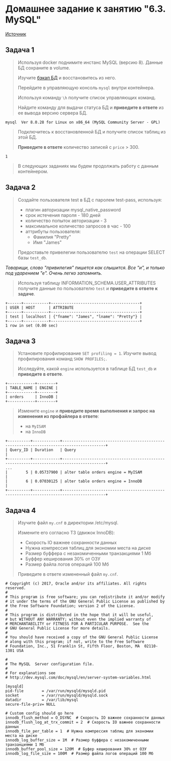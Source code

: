 # Домашнее задание к занятию "6.3. MySQL"

[Источник](https://github.com/netology-code/virt-homeworks/blob/virt-11/06-db-03-mysql/README.md)
## Задача 1

>Используя docker поднимите инстанс MySQL (версию 8). Данные БД сохраните в volume.
>
>Изучите [бэкап БД](https://github.com/netology-code/virt-homeworks/tree/master/06-db-03-mysql/test_data) и 
>восстановитесь из него.
>
>Перейдите в управляющую консоль `mysql` внутри контейнера.
>
>Используя команду `\h` получите список управляющих команд.
>
>Найдите команду для выдачи статуса БД и **приведите в ответе** из ее вывода версию сервера БД.

```
mysql  Ver 8.0.28 for Linux on x86_64 (MySQL Community Server - GPL)
```

>Подключитесь к восстановленной БД и получите список таблиц из этой БД.
>
>**Приведите в ответе** количество записей с `price` > 300.

```
1
```

>В следующих заданиях мы будем продолжать работу с данным контейнером.

## Задача 2

>Создайте пользователя test в БД c паролем test-pass, используя:
>- плагин авторизации mysql_native_password
>- срок истечения пароля - 180 дней 
>- количество попыток авторизации - 3 
>- максимальное количество запросов в час - 100
>- аттрибуты пользователя:
>    - Фамилия "Pretty"
>   - Имя "James"
>
>Предоставьте привелегии пользователю `test` на операции SELECT базы `test_db`.

*Товарищи, слово "привилегия" пишется как слышится. Все "и", и только под ударением 
"е". Очень легко запомнить.*

>Используя таблицу INFORMATION_SCHEMA.USER_ATTRIBUTES получите данные по пользователю `test` и 
>**приведите в ответе к задаче**.

```
+------+-----------+---------------------------------------+
| USER | HOST      | ATTRIBUTE                             |
+------+-----------+---------------------------------------+
| test | localhost | {"fname": "James", "lname": "Pretty"} |
+------+-----------+---------------------------------------+
1 row in set (0.00 sec)
```

## Задача 3

>Установите профилирование `SET profiling = 1`.
>Изучите вывод профилирования команд `SHOW PROFILES;`.
>
>Исследуйте, какой `engine` используется в таблице БД `test_db` и **приведите в ответе**.

```
+------------+--------+
| TABLE_NAME | ENGINE |
+------------+--------+
| orders     | InnoDB |
+------------+--------+
```

>Измените `engine` и **приведите время выполнения и запрос на изменения из профайлера в ответе**:
>- на `MyISAM`
>- на `InnoDB`

```
+----------+------------+-----------------------------------------------------------------------------------------+
| Query_ID | Duration   | Query                                                                                   |
+----------+------------+-----------------------------------------------------------------------------------------+
...
|        5 | 0.05737900 | alter table orders engine = MyISAM                                                      |
|        6 | 0.07030125 | alter table orders engine = InnoDB                                                      |
+----------+------------+-----------------------------------------------------------------------------------------+
```

## Задача 4 

>Изучите файл `my.cnf` в директории /etc/mysql.
>
>Измените его согласно ТЗ (движок InnoDB):
>- Скорость IO важнее сохранности данных
>- Нужна компрессия таблиц для экономии места на диске
>- Размер буффера с незакомиченными транзакциями 1 Мб
>- Буффер кеширования 30% от ОЗУ
>- Размер файла логов операций 100 Мб
>
>Приведите в ответе измененный файл `my.cnf`.

```
# Copyright (c) 2017, Oracle and/or its affiliates. All rights reserved.
#
# This program is free software; you can redistribute it and/or modify
# it under the terms of the GNU General Public License as published by
# the Free Software Foundation; version 2 of the License.
#
# This program is distributed in the hope that it will be useful,
# but WITHOUT ANY WARRANTY; without even the implied warranty of
# MERCHANTABILITY or FITNESS FOR A PARTICULAR PURPOSE.  See the
# GNU General Public License for more details.
#
# You should have received a copy of the GNU General Public License
# along with this program; if not, write to the Free Software
# Foundation, Inc., 51 Franklin St, Fifth Floor, Boston, MA  02110-1301 USA

#
# The MySQL  Server configuration file.
#
# For explanations see
# http://dev.mysql.com/doc/mysql/en/server-system-variables.html

[mysqld]
pid-file        = /var/run/mysqld/mysqld.pid
socket          = /var/run/mysqld/mysqld.sock
datadir         = /var/lib/mysql
secure-file-priv= NULL

# Custom config should go here
innodb_flush_method = O_DSYNC  # Скорость IO важнее сохранности данных
innodb_flush_log_at_trx_commit = 2  # Скорость IO важнее сохранности данных
innodb_file_per_table = 1  # Нужна компрессия таблиц для экономии места на диске
innodb_log_buffer_size = 1M  # Размер буффера с незакомиченными транзакциями 1 Мб
innodb_buffer_pool_size = 120M  # Буфер кеширования 30% от ОЗУ
innodb_log_file_size = 100M  # Размер файла логов операций 100 Мб
```
